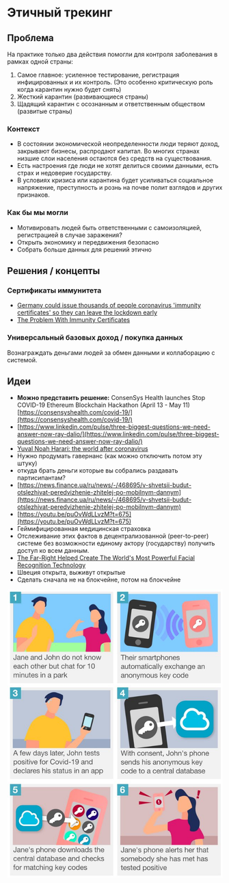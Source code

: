 # Этичный трекинг

## **Проблема**

На практике только два действия помогли для контроля заболевания в рамках одной страны:

1. Самое главное: усиленное тестирование, регистрация инфицированных и их контроль. \(Это особенно критическую роль когда карантин нужно будет снять\)
2. Жесткий карантин \(развивающиеся страны\)
3. Щадящий карантин с осознанным и ответственным обществом \(развитые страны\)

### Контекст

* В состоянии экономической неопределенности люди теряют доход, закрывают бизнесы, распродают капитал. Во многих странах низшие слои населения остаются без средств на существования.
*  Есть настроения где люди не хотят делиться своими данными, есть страх и недоверие государству.
* В условиях кризиса или карантина будет усиливаться социальное напряжение, преступность и рознь на почве полит взглядов и других признаков.

### Как бы мы могли

* Мотивировать людей быть ответственными с самоизоляцией, регистрацией в случае заражения?
* Открыть экономику и передвижения безопасно
* Собрать больше данных для решений этично

## **Решения / концепты**

### Сертификаты иммунитета

* [Germany could issue thousands of people coronavirus 'immunity certificates' so they can leave the lockdown early](https://www.businessinsider.com/coronavirus-germany-covid-19-immunity-certificates-testing-social-distancing-lockdown-2020-3)
* [The Problem With Immunity Certificates](https://www.bloomberg.com/news/articles/2020-04-09/there-s-a-big-problem-with-coronavirus-immunity-certificates)

### Универсальный базовых доход / покупка данных

Вознаграждать деньгами людей за обмен данными и коллаборацию с системой.

## **Идеи**

* **Можно представить решение:** ConsenSys Health launches Stop COVID-19 Ethereum Blockchain Hackathon \(April 13 - May 11\) [https://consensyshealth.com/covid-19/](https://consensyshealth.com/covid-19/)
* [https://www.linkedin.com/pulse/three-biggest-questions-we-need-answer-now-ray-dalio/](https://www.linkedin.com/pulse/three-biggest-questions-we-need-answer-now-ray-dalio/)
* [Yuval Noah Harari: the world after coronavirus](https://www.ft.com/content/19d90308-6858-11ea-a3c9-1fe6fedcca75)
* Нужно продумать гавернанс \(как можно отключить потом эту штуку\)
* откуда брать деньги которые вы собрались раздавать партисипантам?
* [https://news.finance.ua/ru/news/-/468695/v-shvetsii-budut-otslezhivat-peredvizhenie-zhitelej-po-mobilnym-dannym](https://news.finance.ua/ru/news/-/468695/v-shvetsii-budut-otslezhivat-peredvizhenie-zhitelej-po-mobilnym-dannym)
* [https://youtu.be/puOvWdLLvzM?t=675](https://youtu.be/puOvWdLLvzM?t=675)
* Геймифицированная медицинская страховка
* Отслеживание этих фактов в децентрализованной \(peer-to-peer\) системе без возможности единому актору \(государству\) получить доступ ко всем данным.
* [The Far-Right Helped Create The World's Most Powerful Facial Recognition Technology](https://www.huffingtonpost.ca/entry/clearview-ai-facial-recognition-alt-right_n_5e7d028bc5b6cb08a92a5c48?ri18n=true)
* Швеция открыта, выживут открытые
* Сделать сначала не на блокчейне, потом на блокчейне

![](../.gitbook/assets/image%20%2815%29.png)

